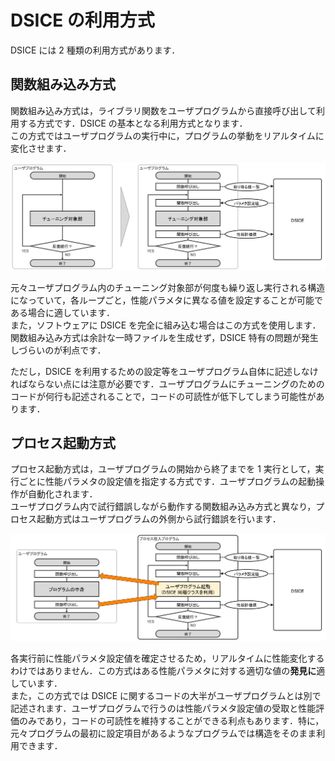 # DSICE の利用方式

DSICE には 2 種類の利用方式があります．

## 関数組み込み方式

関数組み込み方式は，ライブラリ関数をユーザプログラムから直接呼び出して利用する方式です．DSICE の基本となる利用方式となります．  
この方式ではユーザプログラムの実行中に，プログラムの挙動をリアルタイムに変化させます．

![関数組み込み方式](../images/function_type.jpg)

元々ユーザプログラム内のチューニング対象部が何度も繰り返し実行される構造になっていて，各ループごと，性能パラメタに異なる値を設定することが可能である場合に適しています．  
また，ソフトウェアに DSICE を完全に組み込む場合はこの方式を使用します．関数組み込み方式は余計な一時ファイルを生成せず，DSICE 特有の問題が発生しづらいのが利点です．

ただし，DSICE を利用するための設定等をユーザプログラム自体に記述しなければならない点には注意が必要です．ユーザプログラムにチューニングのためのコードが何行も記述されることで，コードの可読性が低下してしまう可能性があります．

## プロセス起動方式

プロセス起動方式は，ユーザプログラムの開始から終了までを 1 実行として，実行ごとに性能パラメタの設定値を指定する方式です．ユーザプログラムの起動操作が自動化されます．  
ユーザプログラム内で試行錯誤しながら動作する関数組み込み方式と異なり，プロセス起動方式はユーザプログラムの外側から試行錯誤を行います．

![プロセス起動方式](../images/process_type.jpg)

各実行前に性能パラメタ設定値を確定させるため，リアルタイムに性能変化するわけではありません．この方式はある性能パラメタに対する適切な値の**発見に**適しています．  
また，この方式では DSICE に関するコードの大半がユーザプログラムとは別で記述されます．ユーザプログラムで行うのは性能パラメタ設定値の受取と性能評価のみであり，コードの可読性を維持することができる利点もあります．特に，元々プログラムの最初に設定項目があるようなプログラムでは構造をそのまま利用できます．
